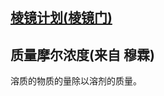 ## [棱镜计划(棱镜门)](https://baike.baidu.com/item/%E6%A3%B1%E9%95%9C%E9%97%A8/6006333?fromtitle=%E6%A3%B1%E9%95%9C%E8%AE%A1%E5%88%92&fromid=6037803&fr=aladdin)

## 质量摩尔浓度(来自 穆霖)

溶质的物质的量除以溶剂的质量。
